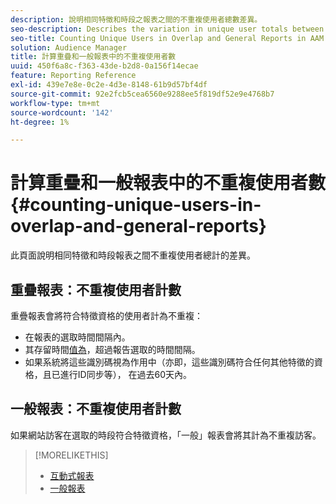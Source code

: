 ```yaml
---
description: 說明相同特徵和時段之報表之間的不重複使用者總數差異。
seo-description: Describes the variation in unique user totals between reports for the same trait and time period in Adobe Audience Manager
seo-title: Counting Unique Users in Overlap and General Reports in AAM
solution: Audience Manager
title: 計算重疊和一般報表中的不重複使用者數
uuid: 450f6a8c-f363-43de-b2d8-0a156f14ecae
feature: Reporting Reference
exl-id: 439e7e8e-0c2e-4d3e-8148-61b9d57bf4df
source-git-commit: 92e2fcb5cea6560e9288ee5f819df52e9e4768b7
workflow-type: tm+mt
source-wordcount: '142'
ht-degree: 1%

---
```


# 計算重疊和一般報表中的不重複使用者數{#counting-unique-users-in-overlap-and-general-reports}

此頁面說明相同特徵和時段報表之間不重複使用者總計的差異。

<!-- 

c_unique_user_counts.xml

 -->

## 重疊報表：不重複使用者計數

重疊報表會將符合特徵資格的使用者計為不重複：

* 在報表的選取時間間隔內。
* 其存留時間[值為](../features/traits/segment-ttl-explained.md)，超過報告選取的時間間隔。
* 如果系統將這些識別碼視為作用中（亦即，這些識別碼符合任何其他特徵的資格，且已進行ID同步等）， 在過去60天內。

## 一般報表：不重複使用者計數

如果網站訪客在選取的時段符合特徵資格，「一般」報表會將其計為不重複訪客。

>[!MORELIKETHIS]
>
>* [互動式報表](../reporting/dynamic-reports/dynamic-reports.md#interactive-and-overlap-reports)
>* [一般報表](../reporting/general-reports.md#general-reports-overview)
